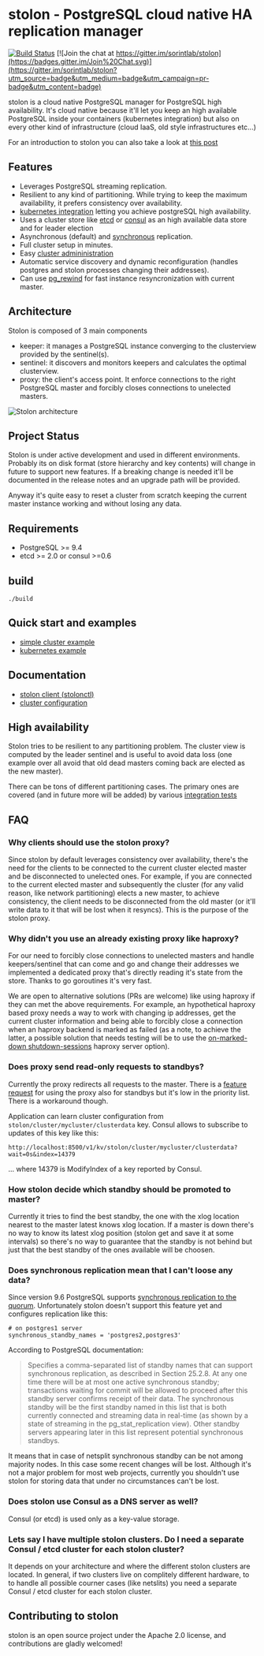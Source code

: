 # stolon - PostgreSQL cloud native HA replication manager

[![Build Status](https://semaphoreci.com/api/v1/projects/fb01aecd-c3d5-407b-a157-7d5365e9e4b6/565617/badge.svg)](https://semaphoreci.com/sorintlab/stolon)
[![Join the chat at https://gitter.im/sorintlab/stolon](https://badges.gitter.im/Join%20Chat.svg)](https://gitter.im/sorintlab/stolon?utm_source=badge&utm_medium=badge&utm_campaign=pr-badge&utm_content=badge)

stolon is a cloud native PostgreSQL manager for PostgreSQL high availability. It's cloud native because it'll let you keep an high available PostgreSQL inside your containers (kubernetes integration) but also on every other kind of infrastructure (cloud IaaS, old style infrastructures etc...)

For an introduction to stolon you can also take a look at [this post](https://sgotti.me/post/stolon-introduction/)

## Features

* Leverages PostgreSQL streaming replication.
* Resilient to any kind of partitioning. While trying to keep the maximum availability, it prefers consistency over availability.
* [kubernetes integration](examples/kubernetes/README.md) letting you achieve postgreSQL high availability.
* Uses a cluster store like [etcd](https://github.com/coreos/etcd) or [consul](https://www.consul.io) as an high available data store and for leader election
* Asynchronous (default) and [synchronous](doc/syncrepl.md) replication.
* Full cluster setup in minutes.
* Easy [cluster admininistration](doc/stolonctl.md)
* Automatic service discovery and dynamic reconfiguration (handles postgres and stolon processes changing their addresses).
* Can use [pg_rewind](doc/pg_rewind.md) for fast instance resyncronization with current master.

## Architecture

Stolon is composed of 3 main components

* keeper: it manages a PostgreSQL instance converging to the clusterview provided by the sentinel(s).
* sentinel: it discovers and monitors keepers and calculates the optimal clusterview.
* proxy: the client's access point. It enforce connections to the right PostgreSQL master and forcibly closes connections to unelected masters.

![Stolon architecture](doc/architecture_small.png)

## Project Status

Stolon is under active development and used in different environments. Probably its on disk format (store hierarchy and key contents) will change in future to support new features. If a breaking change is needed it'll be documented in the release notes and an upgrade path will be provided.

Anyway it's quite easy to reset a cluster from scratch keeping the current master instance working and without losing any data.

## Requirements

* PostgreSQL >= 9.4
* etcd >= 2.0 or consul >=0.6


## build

```
./build
```

## Quick start and examples

* [simple cluster example](doc/simplecluster.md)
* [kubernetes example](examples/kubernetes/README.md)

## Documentation

* [stolon client (stolonctl)](doc/stolonctl.md)
* [cluster configuration](doc/cluster_config.md)

## High availability

Stolon tries to be resilient to any partitioning problem. The cluster view is computed by the leader sentinel and is useful to avoid data loss (one example over all avoid that old dead masters coming back are elected as the new master).

There can be tons of different partitioning cases. The primary ones are covered (and in future more will be added) by various [integration tests](tests/integration)

## FAQ

### Why clients should use the stolon proxy?

Since stolon by default leverages consistency over availability, there's the need for the clients to be connected to the current cluster elected master and be disconnected to unelected ones. For example, if you are connected to the current elected master and subsequently the cluster (for any valid reason, like network partitioning) elects a new master, to achieve consistency, the client needs to be disconnected from the old master (or it'll write data to it that will be lost when it resyncs). This is the purpose of the stolon proxy.

### Why didn't you use an already existing proxy like haproxy?

For our need to forcibly close connections to unelected masters and handle keepers/sentinel that can come and go and change their addresses we implemented a dedicated proxy that's directly reading it's state from the store. Thanks to go goroutines it's very fast.

We are open to alternative solutions (PRs are welcome) like using haproxy if they can met the above requirements. For example, an hypothetical haproxy based proxy needs a way to work with changing ip addresses, get the current cluster information and being able to forcibly close a connection when an haproxy backend is marked as failed (as a note, to achieve the latter, a possible solution that needs testing will be to use the [on-marked-down shutdown-sessions](https://cbonte.github.io/haproxy-dconv/configuration-1.6.html#5.2-on-marked-down) haproxy server option).

### Does proxy send read-only requests to standbys?

Currently the proxy redirects all requests to the master. There is a [feature request](https://github.com/sorintlab/stolon/issues/132) for using the proxy also for standbys but it's low in the priority list. There is a workaround though.

Application can learn cluster configuration from `stolon/cluster/mycluster/clusterdata` key. Consul allows to subscribe to updates of this key like this: 

```
http://localhost:8500/v1/kv/stolon/cluster/mycluster/clusterdata?wait=0s&index=14379
```

... where 14379 is ModifyIndex of a key reported by Consul.

### How stolon decide which standby should be promoted to master?

Currently it tries to find the best standby, the one with the xlog location nearest to the master latest knows xlog location. If a master is down there's no way to know its latest xlog position (stolon get and save it at some intervals) so there's no way to guarantee that the standby is not behind but just that the best standby of the ones available will be choosen. 

### Does synchronous replication mean that I can't loose any data?

Since version 9.6 PostgreSQL supports [synchronous replication to the quorum](https://www.postgresql.org/docs/9.6/static/runtime-config-replication.html#GUC-SYNCHRONOUS-STANDBY-NAMES). Unfortunately stolon doesn't support this feature yet and configures replication like this:

```
# on postgres1 server
synchronous_standby_names = 'postgres2,postgres3'
```

According to PostgreSQL documentation:

> Specifies a comma-separated list of standby names that can support synchronous replication, as described in Section 25.2.8. At any one time there will be at most one active synchronous standby; transactions waiting for commit will be allowed to proceed after this standby server confirms receipt of their data. The synchronous standby will be the first standby named in this list that is both currently connected and streaming data in real-time (as shown by a state of streaming in the pg\_stat\_replication view). Other standby servers appearing later in this list represent potential synchronous standbys.

It means that in case of netsplit synchronous standby can be not among majority nodes. In this case some recent changes will be lost. Although it's not a major problem for most web projects, currently you shouldn't use stolon for storing data that under no circumstances can't be lost.

### Does stolon use Consul as a DNS server as well?

Consul (or etcd) is used only as a key-value storage.

### Lets say I have multiple stolon clusters. Do I need a separate Consul / etcd cluster for each stolon cluster?

It depends on your architecture and where the different stolon clusters are located. In general, if two clusters live on complitely different hardware, to to handle all possible courner cases (like netslits) you need a separate Consul / etcd cluster for each stolon cluster.


## Contributing to stolon

stolon is an open source project under the Apache 2.0 license, and contributions are gladly welcomed!
